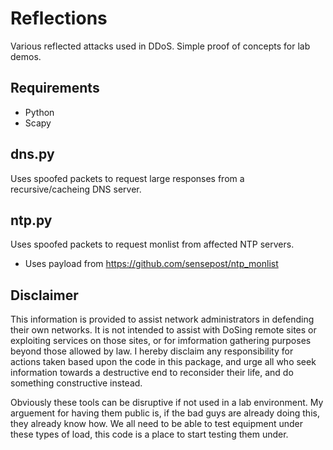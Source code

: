 # Reflections #

Various reflected attacks used in DDoS. Simple proof of concepts for lab demos.

## Requirements ##

*	Python
*	Scapy

## dns.py ##

Uses spoofed packets to request large responses from a recursive/cacheing DNS server.

## ntp.py ##

Uses spoofed packets to request monlist from affected NTP servers.

*	Uses payload from https://github.com/sensepost/ntp_monlist

## Disclaimer ##

This information is provided to assist network administrators in defending their own networks. It is not intended to assist with DoSing remote sites or exploiting services on those sites, or for imformation gathering purposes beyond those allowed by law. I hereby disclaim any responsibility for actions taken based upon the code in this package, and urge all who seek information towards a destructive end to reconsider their life, and do something constructive instead.

Obviously these tools can be disruptive if not used in a lab environment. My arguement for having them public is, if the bad guys are already doing this, they already know how. We all need to be able to test equipment under these types of load, this code is a place to start testing them under.

